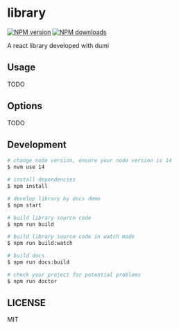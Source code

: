 # library

[![NPM version](https://img.shields.io/npm/v/library.svg?style=flat)](https://npmjs.org/package/library)
[![NPM downloads](http://img.shields.io/npm/dm/library.svg?style=flat)](https://npmjs.org/package/library)

A react library developed with dumi

## Usage

TODO

## Options

TODO

## Development

```bash
# change node version, ensure your node version is 14
$ nvm use 14

# install dependencies
$ npm install

# develop library by docs demo
$ npm start

# build library source code
$ npm run build

# build library source code in watch mode
$ npm run build:watch

# build docs
$ npm run docs:build

# check your project for potential problems
$ npm run doctor
```

## LICENSE

MIT
